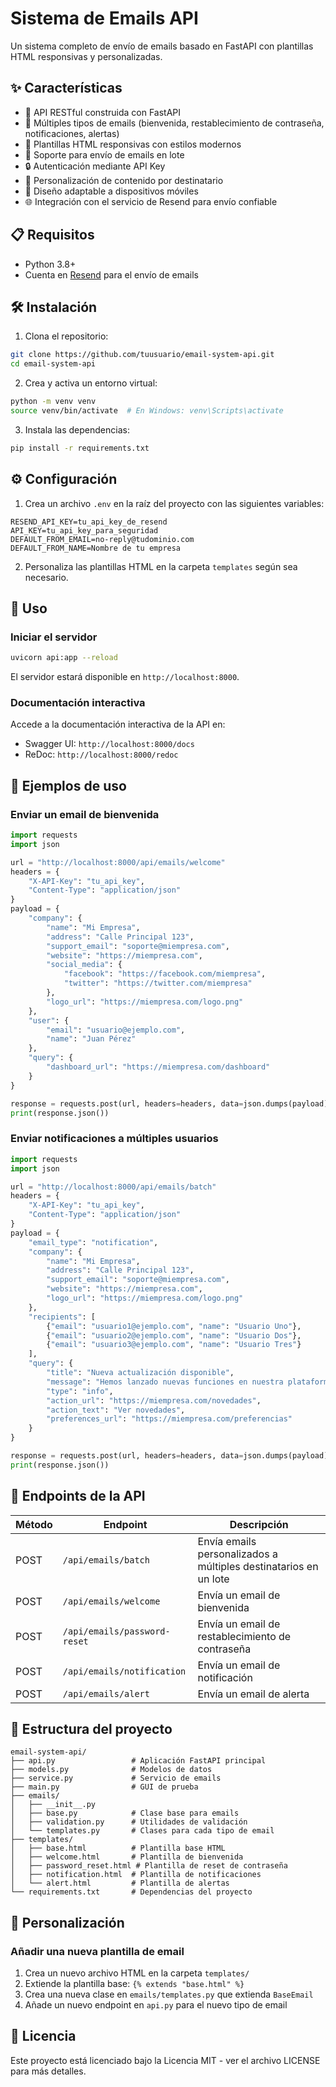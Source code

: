 # Sistema de Emails API

Un sistema completo de envío de emails basado en FastAPI con plantillas HTML responsivas y personalizadas.

## ✨ Características

- 🚀 API RESTful construida con FastAPI
- 📧 Múltiples tipos de emails (bienvenida, restablecimiento de contraseña, notificaciones, alertas)
- 🎨 Plantillas HTML responsivas con estilos modernos
- 🔄 Soporte para envío de emails en lote
- 🔒 Autenticación mediante API Key
- 🎯 Personalización de contenido por destinatario
- 📱 Diseño adaptable a dispositivos móviles
- 🌐 Integración con el servicio de Resend para envío confiable

## 📋 Requisitos

- Python 3.8+
- Cuenta en [Resend](https://resend.com) para el envío de emails

## 🛠️ Instalación

1. Clona el repositorio:

```bash
git clone https://github.com/tuusuario/email-system-api.git
cd email-system-api
```

2. Crea y activa un entorno virtual:

```bash
python -m venv venv
source venv/bin/activate  # En Windows: venv\Scripts\activate
```

3. Instala las dependencias:

```bash
pip install -r requirements.txt
```

## ⚙️ Configuración

1. Crea un archivo `.env` en la raíz del proyecto con las siguientes variables:

```
RESEND_API_KEY=tu_api_key_de_resend
API_KEY=tu_api_key_para_seguridad
DEFAULT_FROM_EMAIL=no-reply@tudominio.com
DEFAULT_FROM_NAME=Nombre de tu empresa
```

2. Personaliza las plantillas HTML en la carpeta `templates` según sea necesario.

## 🚀 Uso

### Iniciar el servidor

```bash
uvicorn api:app --reload
```

El servidor estará disponible en `http://localhost:8000`.

### Documentación interactiva

Accede a la documentación interactiva de la API en:

- Swagger UI: `http://localhost:8000/docs`
- ReDoc: `http://localhost:8000/redoc`

## 📝 Ejemplos de uso

### Enviar un email de bienvenida

```python
import requests
import json

url = "http://localhost:8000/api/emails/welcome"
headers = {
    "X-API-Key": "tu_api_key",
    "Content-Type": "application/json"
}
payload = {
    "company": {
        "name": "Mi Empresa",
        "address": "Calle Principal 123",
        "support_email": "soporte@miempresa.com",
        "website": "https://miempresa.com",
        "social_media": {
            "facebook": "https://facebook.com/miempresa",
            "twitter": "https://twitter.com/miempresa"
        },
        "logo_url": "https://miempresa.com/logo.png"
    },
    "user": {
        "email": "usuario@ejemplo.com",
        "name": "Juan Pérez"
    },
    "query": {
        "dashboard_url": "https://miempresa.com/dashboard"
    }
}

response = requests.post(url, headers=headers, data=json.dumps(payload))
print(response.json())
```

### Enviar notificaciones a múltiples usuarios

```python
import requests
import json

url = "http://localhost:8000/api/emails/batch"
headers = {
    "X-API-Key": "tu_api_key",
    "Content-Type": "application/json"
}
payload = {
    "email_type": "notification",
    "company": {
        "name": "Mi Empresa",
        "address": "Calle Principal 123",
        "support_email": "soporte@miempresa.com",
        "website": "https://miempresa.com",
        "logo_url": "https://miempresa.com/logo.png"
    },
    "recipients": [
        {"email": "usuario1@ejemplo.com", "name": "Usuario Uno"},
        {"email": "usuario2@ejemplo.com", "name": "Usuario Dos"},
        {"email": "usuario3@ejemplo.com", "name": "Usuario Tres"}
    ],
    "query": {
        "title": "Nueva actualización disponible",
        "message": "Hemos lanzado nuevas funciones en nuestra plataforma.",
        "type": "info",
        "action_url": "https://miempresa.com/novedades",
        "action_text": "Ver novedades",
        "preferences_url": "https://miempresa.com/preferencias"
    }
}

response = requests.post(url, headers=headers, data=json.dumps(payload))
print(response.json())
```

## 📡 Endpoints de la API

| Método | Endpoint | Descripción |
|--------|----------|-------------|
| POST | `/api/emails/batch` | Envía emails personalizados a múltiples destinatarios en un lote |
| POST | `/api/emails/welcome` | Envía un email de bienvenida |
| POST | `/api/emails/password-reset` | Envía un email de restablecimiento de contraseña |
| POST | `/api/emails/notification` | Envía un email de notificación |
| POST | `/api/emails/alert` | Envía un email de alerta |

## 📁 Estructura del proyecto

```
email-system-api/
├── api.py                 # Aplicación FastAPI principal
├── models.py              # Modelos de datos
├── service.py             # Servicio de emails
├── main.py                # GUI de prueba
├── emails/
│   ├── __init__.py 
│   ├── base.py            # Clase base para emails
│   ├── validation.py      # Utilidades de validación
│   └── templates.py       # Clases para cada tipo de email
├── templates/
│   ├── base.html          # Plantilla base HTML
│   ├── welcome.html       # Plantilla de bienvenida
│   ├── password_reset.html # Plantilla de reset de contraseña
│   ├── notification.html  # Plantilla de notificaciones
│   └── alert.html         # Plantilla de alertas
└── requirements.txt       # Dependencias del proyecto
```

## 🔧 Personalización

### Añadir una nueva plantilla de email

1. Crea un nuevo archivo HTML en la carpeta `templates/`
2. Extiende la plantilla base: `{% extends "base.html" %}`
3. Crea una nueva clase en `emails/templates.py` que extienda `BaseEmail`
4. Añade un nuevo endpoint en `api.py` para el nuevo tipo de email

## 📄 Licencia

Este proyecto está licenciado bajo la Licencia MIT - ver el archivo LICENSE para más detalles.
